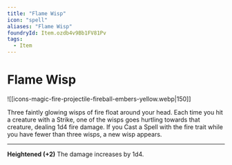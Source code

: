 ```yaml
---
title: "Flame Wisp"
icon: "spell"
aliases: "Flame Wisp"
foundryId: Item.ozdb4v9Bb1FV81Pv
tags:
  - Item
---
```


# Flame Wisp
![[icons-magic-fire-projectile-fireball-embers-yellow.webp|150]]

Three faintly glowing wisps of fire float around your head. Each time you hit a creature with a Strike, one of the wisps goes hurtling towards that creature, dealing 1d4 fire damage. If you Cast a Spell with the fire trait while you have fewer than three wisps, a new wisp appears.

* * *

**Heightened (+2)** The damage increases by 1d4.
